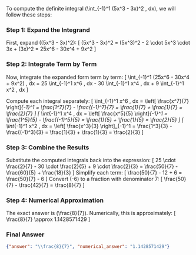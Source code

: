 To compute the definite integral \(\int_{-1}^1 (5x^3 - 3x)^2 \, dx\), we will follow these steps:

### Step 1: Expand the Integrand
First, expand \((5x^3 - 3x)^2\):
\[
(5x^3 - 3x)^2 = (5x^3)^2 - 2 \cdot 5x^3 \cdot 3x + (3x)^2 = 25x^6 - 30x^4 + 9x^2
\]

### Step 2: Integrate Term by Term
Now, integrate the expanded form term by term:
\[
\int_{-1}^1 (25x^6 - 30x^4 + 9x^2) \, dx = 25 \int_{-1}^1 x^6 \, dx - 30 \int_{-1}^1 x^4 \, dx + 9 \int_{-1}^1 x^2 \, dx
\]

Compute each integral separately:
\[
\int_{-1}^1 x^6 \, dx = \left[ \frac{x^7}{7} \right]_{-1}^1 = \frac{1^7}{7} - \frac{(-1)^7}{7} = \frac{1}{7} + \frac{1}{7} = \frac{2}{7}
\]
\[
\int_{-1}^1 x^4 \, dx = \left[ \frac{x^5}{5} \right]_{-1}^1 = \frac{1^5}{5} - \frac{(-1)^5}{5} = \frac{1}{5} + \frac{1}{5} = \frac{2}{5}
\]
\[
\int_{-1}^1 x^2 \, dx = \left[ \frac{x^3}{3} \right]_{-1}^1 = \frac{1^3}{3} - \frac{(-1)^3}{3} = \frac{1}{3} + \frac{1}{3} = \frac{2}{3}
\]

### Step 3: Combine the Results
Substitute the computed integrals back into the expression:
\[
25 \cdot \frac{2}{7} - 30 \cdot \frac{2}{5} + 9 \cdot \frac{2}{3} = \frac{50}{7} - \frac{60}{5} + \frac{18}{3}
\]
Simplify each term:
\[
\frac{50}{7} - 12 + 6 = \frac{50}{7} - 6
\]
Convert \(-6\) to a fraction with denominator 7:
\[
\frac{50}{7} - \frac{42}{7} = \frac{8}{7}
\]

### Step 4: Numerical Approximation
The exact answer is \(\frac{8}{7}\). Numerically, this is approximately:
\[
\frac{8}{7} \approx 1.1428571429
\]

### Final Answer
```json
{"answer": "\\frac{8}{7}", "numerical_answer": "1.1428571429"}
```